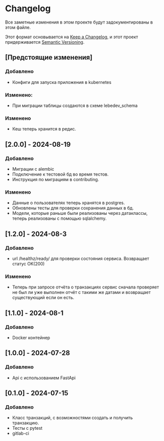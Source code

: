 # Changelog

Все заметные изменения в этом проекте будут задокументированы в этом файле.

Этот формат основывается на [Keep a Changelog](https://keepachangelog.com/en/1.1.0/), и этот проект придерживается [Semantic Versioning](https://semver.org/spec/v2.0.0.html).


## [Предстоящие изменения]

### Добавлено

- Конфиги для запуска приложения в kubernetes

### Изменено:

- При миграции таблицы создаются в схеме lebedev_schema

### Изменено

- Кеш теперь хранится в редис.

## [2.0.0] - 2024-08-19

### Добавлено

- Миграции с alembic
- Подключение к тестовой бд во время тестов.
- Инструкция по миграциям в contributing.

### Изменено

- Данные о пользователях теперь хранятся в postgres.
- Обновлены тесты для проверки сохранения данных в бд.
- Модели, которые раньше были реализованы через датаклассы, теперь реализованы с помощью sqlalchemy.

## [1.2.0] - 2024-08-3

### Добавлено

- url /healthz/ready/ для проверки состояния сервиса. Возвращает статус OK(200)

### Изменено

- Теперь при запросе отчёта о транзакциях сервис сначала проверяет не был ли уже выполнен отчёт с такими же датами и возвращает существующий если он есть.

## [1.1.0] - 2024-08-1

### Добавлено

- Docker контейнер

## [1.0.0] - 2024-07-28

### Добавлено

- Api с использованием FastApi

## [0.1.0] - 2024-07-15

### Добавлено

- Класс транзакций, с возможностями создать и получить транзакцию.
- Тесты с pytest
- gitlab-ci
